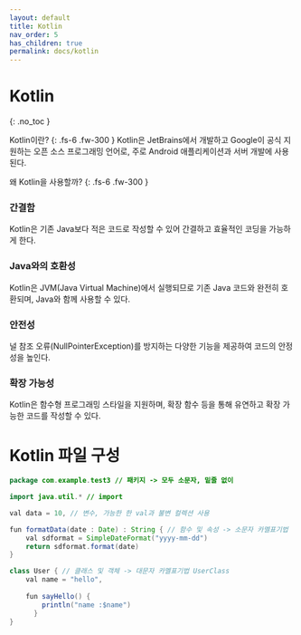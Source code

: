 ```yaml
---
layout: default
title: Kotlin
nav_order: 5
has_children: true
permalink: docs/kotlin
---
```


# Kotlin
{: .no_toc }

Kotlin이란?
{: .fs-6 .fw-300 }
Kotlin은 JetBrains에서 개발하고 Google이 공식 지원하는 오픈 소스 프로그래밍 언어로, 주로 Android 애플리케이션과 서버 개발에 사용된다.

왜 Kotlin을 사용할까?
{: .fs-6 .fw-300 }

### 간결함 

Kotlin은 기존 Java보다 적은 코드로 작성할 수 있어 간결하고 효율적인 코딩을 가능하게 한다.

### Java와의 호환성

Kotlin은 JVM(Java Virtual Machine)에서 실행되므로 기존 Java 코드와 완전히 호환되며, Java와 함께 사용할 수 있다.

### 안전성 

널 참조 오류(NullPointerException)를 방지하는 다양한 기능을 제공하여 코드의 안정성을 높인다.

### 확장 가능성

Kotlin은 함수형 프로그래밍 스타일을 지원하며, 확장 함수 등을 통해 유연하고 확장 가능한 코드를 작성할 수 있다.

# Kotlin 파일 구성 

```java
package com.example.test3 // 패키지 -> 모두 소문자, 밑줄 없이 

import java.util.* // import 

val data = 10, // 변수, 가능한 한 val과 불변 컬렉션 사용 

fun formatData(date : Date) : String { // 함수 및 속성 -> 소문자 카멜표기법 
    val sdformat = SimpleDateFormat("yyyy-mm-dd") 
    return sdformat.format(date)
}

class User { // 클래스 및 객체 -> 대문자 카멜표기법 UserClass 
    val name = "hello",
    
    fun sayHello() {
        println("name :$name")
      }
}
```
